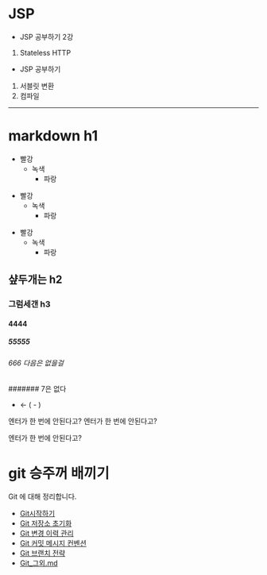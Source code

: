 # JSP


- JSP 공부하기 2강
 1. Stateless HTTP


- JSP 공부하기
 1. 서블릿 변환
 2. 컴파일

-------------------------------------------------------------------------------------------------------------------
# markdown h1

* 빨강
  * 녹색
    * 파랑

+ 빨강
  + 녹색
    + 파랑

- 빨강
  - 녹색
    - 파랑


    
## 샾두개는 h2
### 그럼세갠 h3
#### 4444
##### 55555
###### 666 다음은 없을걸
####### 7은 없다

- <- ( - )

엔터가 한 번에 안된다고?
엔터가 한 번에 안된다고?

엔터가 한 번에 안된다고?




# git 승주꺼 배끼기
Git 에 대해 정리합니다.

- [Git시작하기](./Git_시작하기.md)
- [Git 저장소 초기화](./Git_저장소_초기화.md)
- [Git 변경 이력 관리](./Git_변경_이력_관리.md)
- [Git 커밋 메시지 컨벤션](./Git_커밋_메시지_컨벤션.md)
- [Git 브랜치 전략](./Git_브랜치_전략.md)
- [Git_그외.md](./Git_그외.md)
